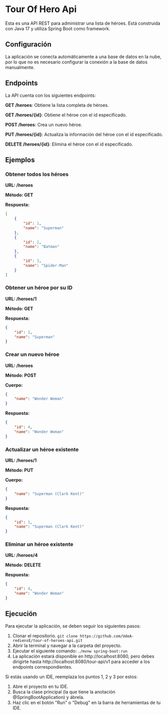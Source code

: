 # Tour Of Hero Api
Esta es una API REST para administrar una lista de héroes. Está construida con Java 17 y utiliza Spring Boot como framework.

## Configuración
La aplicación se conecta automáticamente a una base de datos en la nube, por lo que no es necesario configurar la conexión a la base de datos manualmente.

## Endpoints
La API cuenta con los siguientes endpoints:

**GET /heroes**: Obtiene la lista completa de héroes.

**GET /heroes/{id}**: Obtiene el héroe con el id especificado.

**POST /heroes**: Crea un nuevo héroe.

**PUT /heroes/{id}**: Actualiza la información del héroe con el id especificado.

**DELETE /heroes/{id}**: Elimina el héroe con el id especificado.

## Ejemplos
### Obtener todos los héroes

**URL: /heroes**

**Método: GET**

**Respuesta:**

```json
[
    {
        "id": 1,
        "name": "Superman"
    },
    {
        "id": 2,
        "name": "Batman"
    },
    {
        "id": 3,
        "name": "Spider-Man"
    }
]
```

### Obtener un héroe por su ID
**URL: /heroes/1**

**Método: GET**

**Respuesta:**

```json
{
    "id": 1,
    "name": "Superman"
}
```
### Crear un nuevo héroe
**URL: /heroes**

**Método: POST**

**Cuerpo:**

```json
{
    "name": "Wonder Woman"
}
```
**Respuesta:**

```json
{
    "id": 4,
    "name": "Wonder Woman"
}
```

### Actualizar un héroe existente
**URL: /heroes/1**

**Método: PUT**

**Cuerpo:**

```json
{
    "name": "Superman (Clark Kent)"
}
```

**Respuesta:**

```json
{
    "id": 1,
    "name": "Superman (Clark Kent)"
}
```
### Eliminar un héroe existente
**URL: /heroes/4**

**Método: DELETE**

**Respuesta:**

```json
{
    "id": 4,
    "name": "Wonder Woman"
}
```

## Ejecución
Para ejecutar la aplicación, se deben seguir los siguientes pasos:

1. Clonar el repositorio. `git clone https://github.com/UdeA-rediensE/tour-of-heroes-api.git`
2. Abrir la terminal y navegar a la carpeta del proyecto.
3. Ejecutar el siguiente comando: `./mvnw spring-boot:run`
4. La aplicación estará disponible en http://localhost:8080, pero debes dirigirte hasta http://localhost:8080/tour-api/v1  para acceder a los endpoints correspondientes.

Si estás usando un IDE, reemplaza los puntos 1, 2 y 3 por estos:

1. Abre el proyecto en tu IDE.
2. Busca la clase principal (la que tiene la anotación @SpringBootApplication) y ábrela.
3. Haz clic en el botón "Run" o "Debug" en la barra de herramientas de tu IDE.
